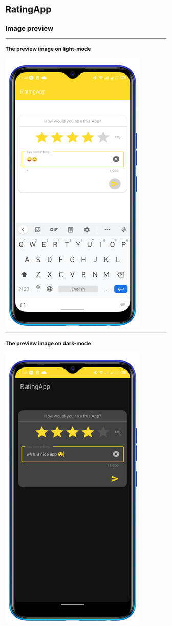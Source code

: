 # RatingApp

## Image preview

*****
### The preview image on light-mode

<img src="images/rating_app_light.png" height="840px" width="420px" />

<!-- using github user content is cool but including app images in the app is even better 😎-->
<!-- something else worth noting is that Android Studio prefers PNG to other image formats especially
 when generating a signed APK. I'd suggest using PNG as much as possible even when you don't need an APK -->

******
### The preview image on dark-mode
<img src="images/rating_app_dark.png" height="840px" width="420px"/>
